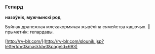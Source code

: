 ### Гепард
**назоўнік, мужчынскі род**

Буйная драпежная млекакормячая жывёліна сямейства кашэчых. || прыметнік: гепардавы.

<a rel="author">[http://rv-blr.com/](http://rv-blr.com/slounik.jsp?letterId=0&maskId=0&pageId=693)</a>
